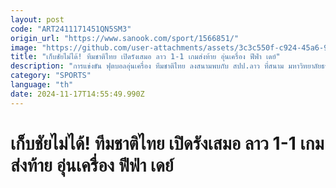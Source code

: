 ```yaml
---
layout: post
code: "ART2411171451QN5SM3"
origin_url: "https://www.sanook.com/sport/1566851/"
image: "https://github.com/user-attachments/assets/3c3c550f-c924-45a6-9f56-d0322818f47f"
title: "เก็บชัยไม่ได้! ทีมชาติไทย เปิดรังเสมอ ลาว 1-1 เกมส่งท้าย อุ่นเครื่อง ฟีฟ่า เดย์"
description: "การแข่งขัน ฟุตบอลอุ่นเครื่อง ทีมชาติไทย ลงสนามพบกับ สปป.ลาว ที่สนาม มหาวิทยาลัยธรรมศาสตร์ รังสิต เมื่อวันที่ 17 พฤศจิกายน 2567"
category: "SPORTS"
language: "th"
date: 2024-11-17T14:55:49.990Z
---
```


# เก็บชัยไม่ได้! ทีมชาติไทย เปิดรังเสมอ ลาว 1-1 เกมส่งท้าย อุ่นเครื่อง ฟีฟ่า เดย์